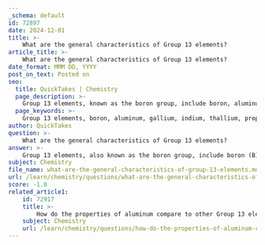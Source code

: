 ```yaml
---
_schema: default
id: 72897
date: 2024-12-01
title: >-
    What are the general characteristics of Group 13 elements?
article_title: >-
    What are the general characteristics of Group 13 elements?
date_format: MMM DD, YYYY
post_on_text: Posted on
seo:
  title: QuickTakes | Chemistry
  page_description: >-
    Group 13 elements, known as the boron group, include boron, aluminum, gallium, indium, and thallium with distinct physical and chemical properties, trends, and applications in materials science and electronics.
  page_keywords: >-
    Group 13 elements, boron, aluminum, gallium, indium, thallium, properties, physical properties, chemical properties, metalloid, metals, valence electrons, oxidation states, reactivity with oxygen, Lewis acidity, electronegativity, abundance, trends, materials science, electronics
author: QuickTakes
question: >-
    What are the general characteristics of Group 13 elements?
answer: >-
    Group 13 elements, also known as the boron group, include boron (B), aluminum (Al), gallium (Ga), indium (In), and thallium (Tl). These elements exhibit a range of general characteristics that can be categorized into their physical properties, chemical properties, and trends within the group.\n\n### Physical Properties\n1. **Valence Electrons**: All Group 13 elements have three valence electrons, which significantly influences their bonding behavior and structural properties in compounds.\n2. **Metalloid and Metals**: Boron is the only metalloid in this group, while aluminum, gallium, indium, and thallium are metals. This distinction affects their physical properties, such as conductivity and malleability.\n3. **Melting Points**: The melting points of these elements vary, with gallium having the lowest melting point (303 K), allowing it to exist as a liquid at room temperature during summer.\n4. **Atomic Radius**: As you move down the group, the atomic radius increases due to the addition of electron shells. For example, indium has a smaller nuclear radius than thallium due to lanthanide contraction.\n\n### Chemical Properties\n1. **Oxidation States**: The common oxidation state for these elements is +3, although as you move down the group, the +1 oxidation state becomes more stable due to the inert pair effect.\n2. **Reactivity with Oxygen**: At high temperatures, all Group 13 elements react with oxygen to form trioxides (M₂O₃). The general reaction can be represented as:\n   $$\n   4M (s) + O_2 (g) \rightarrow 2M_2O_3 (s)\n   $$\n3. **Lewis Acidity**: Neutral compounds of Group 13 elements are typically electron deficient, making them moderately strong Lewis acids. This property is significant in various chemical reactions and applications.\n\n### Trends and Implications\n1. **Electronegativity**: Electronegativity increases from aluminum to thallium, which affects the types of bonds these elements form with other elements.\n2. **Abundance**: Aluminum is the most abundant metal in the Earth's crust, while boron is found in various borate minerals. Gallium, indium, and thallium are less abundant and often found as impurities in other minerals.\n\nThese characteristics highlight the unique properties and trends of Group 13 elements, which play a critical role in understanding their chemical behavior and applications in various fields, including materials science and electronics.
subject: Chemistry
file_name: what-are-the-general-characteristics-of-group-13-elements.md
url: /learn/chemistry/questions/what-are-the-general-characteristics-of-group-13-elements
score: -1.0
related_article1:
    id: 72917
    title: >-
        How do the properties of aluminum compare to other Group 13 elements?
    subject: Chemistry
    url: /learn/chemistry/questions/how-do-the-properties-of-aluminum-compare-to-other-group-13-elements
---
```


&nbsp;